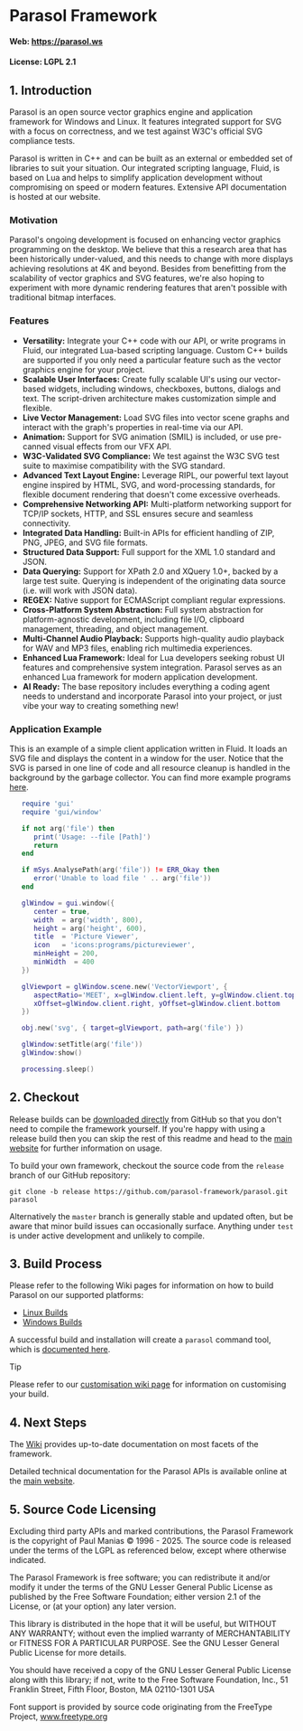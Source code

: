 
# Parasol Framework

#### Web: https://parasol.ws

#### License: LGPL 2.1

## 1. Introduction

Parasol is an open source vector graphics engine and application framework for Windows and Linux.  It features integrated support for SVG with a focus on correctness, and we test against W3C's official SVG compliance tests.

Parasol is written in C++ and can be built as an external or embedded set of libraries to suit your situation.  Our integrated scripting language, Fluid, is based on Lua and helps to simplify application development without compromising on speed or modern features.  Extensive API documentation is hosted at our website.

### Motivation

Parasol's ongoing development is focused on enhancing vector graphics programming on the desktop. We believe that this a research area that has been historically under-valued, and this needs to change with more displays achieving resolutions at 4K and beyond.  Besides from benefitting from the scalability of vector graphics and SVG features, we're also hoping to experiment with more dynamic rendering features that aren't possible with traditional bitmap interfaces.

### Features

* **Versatility:** Integrate your C++ code with our API, or write programs in Fluid, our integrated Lua-based scripting language.  Custom C++ builds are supported if you only need a particular feature such as the vector graphics engine for your project.
* **Scalable User Interfaces:** Create fully scalable UI's using our vector-based widgets, including windows, checkboxes, buttons, dialogs and text.  The script-driven architecture makes customization simple and flexible.
* **Live Vector Management:** Load SVG files into vector scene graphs and interact with the graph's properties in real-time via our API.
* **Animation:** Support for SVG animation (SMIL) is included, or use pre-canned visual effects from our VFX API.
* **W3C-Validated SVG Compliance:** We test against the W3C SVG test suite to maximise compatibility with the SVG standard.
* **Advanced Text Layout Engine:** Leverage RIPL, our powerful text layout engine inspired by HTML, SVG, and word-processing standards, for flexible document rendering that doesn't come excessive overheads.
* **Comprehensive Networking API:** Multi-platform networking support for TCP/IP sockets, HTTP, and SSL ensures secure and seamless connectivity.
* **Integrated Data Handling:** Built-in APIs for efficient handling of ZIP, PNG, JPEG, and SVG file formats.
* **Structured Data Support:** Full support for the XML 1.0 standard and JSON.
* **Data Querying:** Support for XPath 2.0 and XQuery 1.0+, backed by a large test suite.  Querying is independent of the originating data source (i.e. will work with JSON data).
* **REGEX:** Native support for ECMAScript compliant regular expressions.
* **Cross-Platform System Abstraction:** Full system abstraction for platform-agnostic development, including file I/O, clipboard management, threading, and object management.
* **Multi-Channel Audio Playback:** Supports high-quality audio playback for WAV and MP3 files, enabling rich multimedia experiences.
* **Enhanced Lua Framework:** Ideal for Lua developers seeking robust UI features and comprehensive system integration. Parasol serves as an enhanced Lua framework for modern application development.
* **AI Ready:** The base repository includes everything a coding agent needs to understand and incorporate Parasol into your project, or just vibe your way to creating something new!

### Application Example

This is an example of a simple client application written in Fluid.  It loads an SVG file and displays the content in a window for the user.  Notice that the SVG is parsed in one line of code and all resource cleanup is handled in the background by the garbage collector.  You can find more example programs [here](examples/).

```Lua
   require 'gui'
   require 'gui/window'

   if not arg('file') then
      print('Usage: --file [Path]')
      return
   end

   if mSys.AnalysePath(arg('file')) != ERR_Okay then
      error('Unable to load file ' .. arg('file'))
   end

   glWindow = gui.window({
      center = true,
      width  = arg('width', 800),
      height = arg('height', 600),
      title  = 'Picture Viewer',
      icon   = 'icons:programs/pictureviewer',
      minHeight = 200,
      minWidth  = 400
   })

   glViewport = glWindow.scene.new('VectorViewport', {
      aspectRatio='MEET', x=glWindow.client.left, y=glWindow.client.top,
      xOffset=glWindow.client.right, yOffset=glWindow.client.bottom
   })

   obj.new('svg', { target=glViewport, path=arg('file') })

   glWindow:setTitle(arg('file'))
   glWindow:show()

   processing.sleep()
```

## 2. Checkout

Release builds can be [downloaded directly](https://github.com/parasol-framework/parasol/releases/latest) from GitHub so that you don't need to compile the framework yourself.  If you're happy with using a release build then you can skip the rest of this readme and head to the [main website](https://www.parasol.ws) for further information on usage.

To build your own framework, checkout the source code from the `release` branch of our GitHub repository:

```
git clone -b release https://github.com/parasol-framework/parasol.git parasol
```

Alternatively the `master` branch is generally stable and updated often, but be aware that minor build issues can occasionally surface.  Anything under `test` is under active development and unlikely to compile.

## 3. Build Process

Please refer to the following Wiki pages for information on how to build Parasol on our supported platforms:

* [Linux Builds](https://github.com/parasol-framework/parasol/wiki/Linux-Builds)
* [Windows Builds](https://github.com/parasol-framework/parasol/wiki/Windows-Builds)

A successful build and installation will create a `parasol` command tool, which is [documented here](https://github.com/parasol-framework/parasol/wiki/Parasol-Cmd-Tool).

> [!TIP]
> Please refer to our [customisation wiki page](https://github.com/parasol-framework/parasol/wiki/Customising-Your-Build) for information on customising your build.

## 4. Next Steps

The [Wiki](https://github.com/parasol-framework/parasol/wiki) provides up-to-date documentation on most facets of the framework.

Detailed technical documentation for the Parasol APIs is available online at the [main website](https://www.parasol.ws).

## 5. Source Code Licensing

Excluding third party APIs and marked contributions, the Parasol Framework is the copyright of Paul Manias © 1996 - 2025.  The source code is released under the terms of the LGPL as referenced below, except where otherwise indicated.

The Parasol Framework is free software; you can redistribute it and/or modify it under the terms of the GNU Lesser General Public License as published by the Free Software Foundation; either version 2.1 of the License, or (at your option) any later version.

This library is distributed in the hope that it will be useful, but WITHOUT ANY WARRANTY; without even the implied warranty of MERCHANTABILITY or FITNESS FOR A PARTICULAR PURPOSE.  See the GNU Lesser General Public License for more details.

You should have received a copy of the GNU Lesser General Public License along with this library; if not, write to the Free Software Foundation, Inc., 51 Franklin Street, Fifth Floor, Boston, MA  02110-1301  USA

Font support is provided by source code originating from the FreeType Project, www.freetype.org
